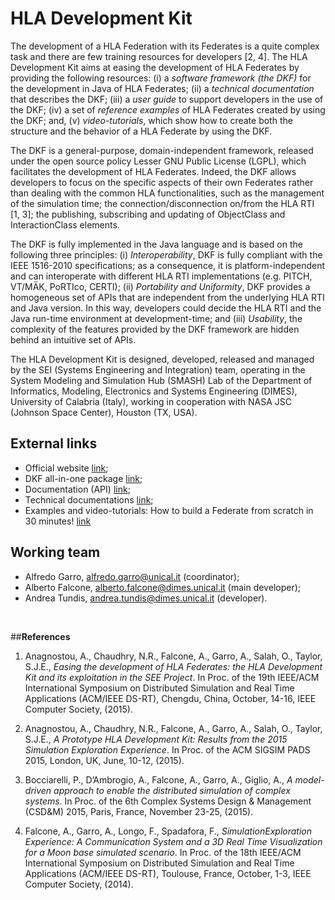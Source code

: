# HLA Development Kit

The development of a HLA Federation with its Federates is a quite complex task and there are few training resources for developers [2, 4]. The HLA Development Kit aims at easing the development of HLA Federates by providing the following resources: (i) a _software framework (the DKF)_ for the development in Java of HLA Federates; (ii) a _technical documentation_ that describes the DKF; (iii) a _user guide_ to support developers in the use of the DKF; (iv) a set of _reference examples_ of HLA Federates created by using the DKF; and, (v) _video-tutorials_, which show how to create both the structure and the behavior of a HLA Federate by using the DKF.
The DKF is a general-purpose, domain-independent framework, released under the open source policy Lesser GNU Public License (LGPL), which facilitates the development of HLA Federates. Indeed, the DKF allows developers to focus on the specific aspects of their own Federates rather than dealing with the common HLA functionalities, such as the management of the simulation time; the connection/disconnection on/from the HLA RTI [1, 3]; the publishing, subscribing and updating of ObjectClass and InteractionClass elements. 
The DKF is fully implemented in the Java language and is based on the following three principles: (i) _Interoperability_, DKF is fully compliant with the IEEE 1516-2010 specifications; as a consequence, it is platform-independent and can interoperate with different HLA RTI implementations (e.g. PITCH, VT/MÄK, PoRTIco, CERTI); (ii) _Portability and Uniformity_, DKF provides a homogeneous set of APIs that are independent from the underlying HLA RTI and Java version. In this way, developers could decide the HLA RTI and the Java run-time environment at development-time; and (iii) _Usability_, the complexity of the features provided by the DKF framework are hidden behind an intuitive set of APIs.

The HLA Development Kit is designed, developed, released and managed by the SEI (Systems Engineering and Integration) team, operating in the System Modeling and Simulation Hub (SMASH) Lab of the Department of Informatics, Modeling, Electronics and Systems Engineering (DIMES), University of Calabria (Italy), working in cooperation with NASA JSC (Johnson Space Center), Houston (TX, USA).


## **External links**

* Official website [link](https://smash-lab.github.io/HLA-Development-Kit/);
* DKF all-in-one package [link](https://drive.google.com/open?id=0B6Txsul1iIJmVFdTX0Roc2tGeFk);
* Documentation (API) [link](https://smash-lab.github.io/HLA-Development-Kit/docs/index.html);
* Technical documentations [link](https://smash-lab.github.io/HLA-Development-Kit/document/HLA_Development_Kit_ver_0.0.1.pdf);
* Examples and video-tutorials: How to build a Federate from scratch in 30 minutes! [link](https://drive.google.com/open?id=0B6Txsul1iIJma3pITXE1M2hSOVk)

## **Working team**

*  Alfredo Garro, [alfredo.garro@unical.it](mailto:alfredo.garro@unical.it) (coordinator);
*  Alberto Falcone, [alberto.falcone@dimes.unical.it](mailto:alberto.falcone@dimes.unical.it) (main developer); 
*  Andrea Tundis, [andrea.tundis@dimes.unical.it](mailto:andrea.tundis@dimes.unical.it) (developer).

<br>
 
##**References**

1. Anagnostou, A., Chaudhry, N.R., Falcone, A., Garro, A., Salah, O., Taylor, S.J.E., _Easing the development of HLA Federates: the HLA Development Kit and its exploitation in the SEE Project_. In Proc. of the 19th IEEE/ACM International Symposium on Distributed Simulation and Real Time Applications (ACM/IEEE DS-RT), Chengdu, China, October, 14-16, IEEE Computer Society, (2015).

2. Anagnostou, A., Chaudhry, N.R., Falcone, A., Garro, A., Salah, O., Taylor, S.J.E., _A Prototype HLA Development Kit: Results from the 2015 Simulation Exploration Experience_. In Proc. of the ACM SIGSIM PADS 2015, London, UK, June, 10-12, (2015).

3. Bocciarelli, P., D’Ambrogio, A., Falcone, A., Garro, A., Giglio, A., _A model-driven approach to enable the distributed simulation of complex systems_. In Proc. of the 6th Complex Systems Design & Management (CSD&M) 2015, Paris, France, November 23-25, (2015).

4. Falcone, A., Garro, A., Longo, F., Spadafora, F., _SimulationExploration Experience: A Communication System and a 3D Real Time Visualization for a Moon base simulated scenario_. In Proc. of the 18th IEEE/ACM International Symposium on Distributed Simulation and Real Time Applications (ACM/IEEE DS-RT), Toulouse, France, October, 1-3, IEEE Computer Society, (2014).